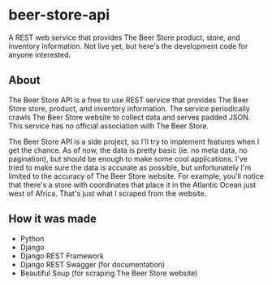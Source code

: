 beer-store-api
==============

A REST web service that provides The Beer Store product, store, and inventory information. Not live yet, but here's the development code for anyone interested.

## About ##
The Beer Store API is a free to use REST service that provides 
The Beer Store store, product, and inventory information. The service 
periodically crawls The Beer Store website to collect data and serves padded JSON. 
This service has no official association with The Beer Store.

The Beer Store API is a side project, so I'll try to implement features when 
I get the chance. As of now, the data is pretty basic (ie. no meta data, no pagination), 
but should be enough to make some cool applications. I've tried to make sure the data is 
accurate as possible, but unfortunately I'm limited to the accuracy of The Beer Store website. 
For example, you'll notice that there's a store with coordinates that place it in the Atlantic Ocean 
just west of Africa. That's just what I scraped from the website.

## How it was made ##
- Python
- Django
- Django REST Framework
- Django REST Swagger (for documentation)
- Beautiful Soup (for scraping The Beer Store website)
